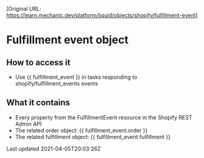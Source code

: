 [Original URL: https://learn.mechanic.dev/platform/liquid/objects/shopify/fulfillment-event]

# Fulfillment event object

## How to access it

- Use {{ fulfillment\_event }} in tasks responding to shopify/fulfillment\_events events

## What it contains

- Every property from the FulfillmentEvent resource in the Shopify REST Admin API
- The related order object: {{ fulfillment\_event.order }}
- The related fulfillment object: {{ fulfillment\_event.fulfillment }}

Last updated 2021-04-05T20:03:26Z